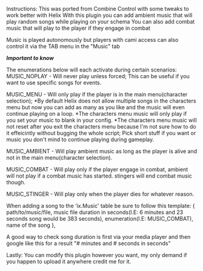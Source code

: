 Instructions:
This was ported from Combine Control with some tweaks to work better with Helix
With this plugin you can add ambient music that will play random songs while playing on your schema
You can also add combat music that will play to the player if they engage in combat

Music is played autonomously but players with cami access can also control it via the TAB menu in the "Music" tab

***Important to know***

The enumerations below will each activate during certain scenarios:
MUSIC_NOPLAY - Will never play unless forced; This can be useful if you want to use specific songs for events.

MUSIC_MENU - Will only play if the player is in the main menu(character selection);
*By default Helix does not allow multiple songs in the characters menu but now you can add as many as you like and the music will even continue playing on a loop.
*The characters menu music will only play if you set your music to blank in your config.
*The characters menu music will not reset after you exit the characters menu because I'm not sure how to do it effeicintly without bugging the whole script; Pick short stuff if you want or music you don't mind to continue playing during gameplay.

MUSIC_AMBIENT - Will play ambient music as long as the player is alive and not in the main menu(character selection).

MUSIC_COMBAT - Will play only if the player engage in combat, ambient will not play if a combat music has started. stingers will end combat music though.

MUSIC_STINGER - Will play only when the player dies for whatever reason.

When adding a song to the 'ix.Music' table be sure to follow this template:
{ path/to/music/file, music file duration in seconds(I.E: 6 minutes and 23 seconds song would be 383 seconds), enumeration(I.E: MUSIC_COMBAT), name of the song },

A good way to check song duration is first via your media player and then google like this for a result "# minutes and # seconds in seconds"

Lastly:
You can modify this plugin however you want, my only demand if you happen to upload it anywhere credit me for it.

